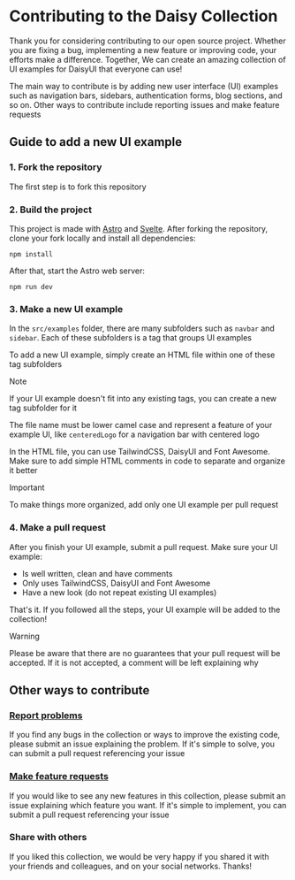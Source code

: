 # Contributing to the Daisy Collection

Thank you for considering contributing to our open source project. Whether you are fixing a
bug, implementing a new feature or improving code, your efforts make a difference. Together,
We can create an amazing collection of UI examples for DaisyUI that everyone can use!

The main way to contribute is by adding new user interface (UI) examples such as navigation bars, sidebars, authentication forms, blog sections, and so on. Other ways to contribute include reporting 
issues and make feature requests

## Guide to add a new UI example

### 1. Fork the repository

The first step is to fork this repository

### 2. Build the project

This project is made with [Astro](https://astro.build/) and [Svelte](https://svelte.dev/). After
forking the repository, clone your fork locally and install all dependencies:

```
npm install
```

After that, start the Astro web server:

```
npm run dev
```

### 3. Make a new UI example

In the `src/examples` folder, there are many subfolders such as `navbar` and `sidebar`. Each of these subfolders is a tag that groups UI examples

To add a new UI example, simply create an HTML file within one of these tag subfolders

> [!NOTE]
> If your UI example doesn't fit into any existing tags, you can create a new tag subfolder for it

The file name must be lower camel case and represent a feature of your example UI, like `centeredLogo` 
for a navigation bar with centered logo

In the HTML file, you can use TailwindCSS, DaisyUI and Font Awesome. Make sure to add simple
HTML comments in code to separate and organize it better

> [!IMPORTANT]
> To make things more organized, add only one UI example per pull request

### 4. Make a pull request

After you finish your UI example, submit a pull request. Make sure your UI example:

- Is well written, clean and have comments
- Only uses TailwindCSS, DaisyUI and Font Awesome
- Have a new look (do not repeat existing UI examples)

That's it. If you followed all the steps, your UI example will be added to the collection!

> [!WARNING]
> Please be aware that there are no guarantees that your pull request will be accepted. If it is not
> accepted, a comment will be left explaining why

## Other ways to contribute

### [Report problems](https://github.com/willpinha/daisy-collection/issues/new?assignees=willpinha&labels=bug&projects=&template=report_problem.yml)

If you find any bugs in the collection or ways to improve the existing code, please submit an issue 
explaining the problem. If it's simple to solve, you can submit a pull request referencing your issue

### [Make feature requests](https://github.com/willpinha/daisy-collection/issues/new?assignees=willpinha&labels=enhancement&projects=&template=feature_request.yml)

If you would like to see any new features in this collection, please submit an issue explaining which 
feature you want. If it's simple to implement, you can submit a pull request referencing your issue

### Share with others

If you liked this collection, we would be very happy if you shared it with your friends and colleagues,
and on your social networks. Thanks!
